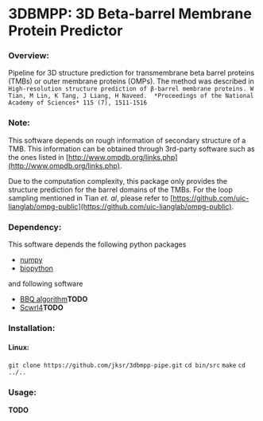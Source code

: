 # 3DBMPP: 3D Beta-barrel Membrane Protein Predictor

### Overview:
Pipeline for 3D structure prediction for transmembrane beta barrel proteins (TMBs) or outer membrane proteins (OMPs).
The method was described in 
`High-resolution structure prediction of β-barrel membrane proteins.
W Tian, M Lin, K Tang, J Liang, H Naveed. 
*Proceedings of the National Academy of Sciences* 115 (7), 1511-1516`


### Note:
This software depends on rough information of secondary structure of a TMB.
This information can be obtained through 3rd-party software such as the ones listed in 
[http://www.ompdb.org/links.php](http://www.ompdb.org/links.php).

Due to the computation complexity, this package only provides the structure prediction for the barrel domains of the TMBs.
For the loop sampling mentioned in Tian *et. al*, please refer to
[https://github.com/uic-lianglab/ompg-public](https://github.com/uic-lianglab/ompg-public).

### Dependency:
This software depends the following python packages
* [numpy](https://numpy.org/)
* [biopython](https://biopython.org/)

and following software
* [BBQ algorithm](https://onlinelibrary.wiley.com/doi/full/10.1002/jcc.20624)**TODO**
* [Scwrl4](http://dunbrack.fccc.edu/scwrl4)**TODO**

### Installation:

#### Linux:

`git clone https://github.com/jksr/3dbmpp-pipe.git`
`cd bin/src`
`make`
`cd ../..`

### Usage:




**TODO**


